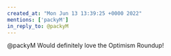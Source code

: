 ```yaml
---
created_at: "Mon Jun 13 13:39:25 +0000 2022"
mentions: ['packyM']
in_reply_to: @packyM
---
```


@packyM Would definitely love the Optimism Roundup!